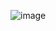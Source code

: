 
![image](https://user-images.githubusercontent.com/43543240/167297058-f4dbc709-33d7-4bee-abfd-eefb4c83c455.png)
